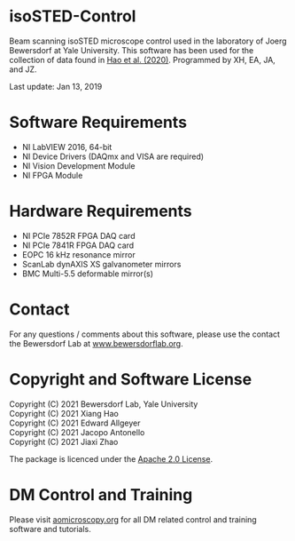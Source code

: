 # isoSTED-Control
Beam scanning isoSTED microscope control used in the laboratory of Joerg Bewersdorf at Yale University. This software has been used for the collection of data found in [Hao et al. (2020)](https://doi.org/10.1101/2020.11.25.398958). Programmed by XH, EA, JA, and JZ.

Last update: Jan 13, 2019

# Software Requirements
* NI LabVIEW 2016, 64-bit
* NI Device Drivers (DAQmx and VISA are required)
* NI Vision Development Module
* NI FPGA Module

# Hardware Requirements
* NI PCIe 7852R FPGA DAQ card
* NI PCIe 7841R FPGA DAQ card
* EOPC 16 kHz resonance mirror
* ScanLab dynAXIS XS galvanometer mirrors
* BMC Multi-5.5 deformable mirror(s)

# Contact
For any questions / comments about this software, please use the contact the Bewersdorf Lab at www.bewersdorflab.org.

# Copyright and Software License
Copyright (C) 2021 Bewersdorf Lab, Yale University  
Copyright (C) 2021 Xiang Hao  
Copyright (C) 2021 Edward Allgeyer  
Copyright (C) 2021 Jacopo Antonello  
Copyright (C) 2021 Jiaxi Zhao

The package is licenced under the [Apache 2.0 License](https://www.apache.org/licenses/LICENSE-2.0).

# DM Control and Training
Please visit [aomicroscopy.org](https://aomicroscopy.org/) for all DM related control and training software and tutorials.
